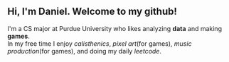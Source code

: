 ## Hi, I'm Daniel. Welcome to my github!

I'm a CS major at Purdue University who likes analyzing **data** and making **games**.\
In my free time I enjoy *calisthenics*, *pixel art*(for games), *music production*(for games), and doing my daily *leetcode*.


<!---
ng-daniel/ng-daniel is a ✨ special ✨ repository because its `README.md` (this file) appears on your GitHub profile.
You can click the Preview link to take a look at your changes.
--->
